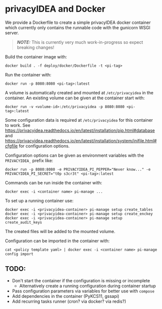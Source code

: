 privacyIDEA and Docker
======================

We provide a Dockerfile to create a simple privacyIDEA docker container which
currently only contains the runnable code with the gunicorn WSGI server.

> **_NOTE:_**  This is currently very much work-in-progress so expect breaking changes!

Build the container image with:
```
docker build . -f deploy/docker/Dockerfile -t <pi-tag>
```

Run the container with:
```
docker run -p 8080:8080 <pi-tag>:latest
```

A volume is automatically created and mounted at `/etc/privacyidea` in the
container. An existing volume can be given at the container start with:
```
docker run -v <volume-id>:/etc/privacyidea -p 8080:8080 <pi-tag>:latest
```

Some configuration data is required at `/etc/privacyidea` for this container to
work. See  https://privacyidea.readthedocs.io/en/latest/installation/pip.html#database
and https://privacyidea.readthedocs.io/en/latest/installation/system/inifile.html#cfgfile
for configuration options.

Configuration options can be given as environment variables with the `PRIVACYIDEA_` prefix like:
```
docker run -p 8080:8080 -e PRIVACYIDEA_PI_PEPPER="Never know..." -e PRIVACYIDEA_PI_SECRET="t0p s3cr3t" <pi-tag>:latest
```

Commands can be run inside the container with:
```
docker exec -i <container name> pi-manage ...
```

To set up a running container use:
```
docker exec -i <privacyidea-container> pi-manage setup create_tables
docker exec -i <privacyidea-container> pi-manage setup create_enckey
docker exec -i <privacyidea-container> pi-manage setup create_audit_keys
```
The created files will be added to the mounted volume.

Configuration can be imported in the container with:
```
cat <policy template yaml> | docker exec -i <container name> pi-manage config import
```

TODO:
-----

* Don't start the container if the configuration is missing or incomplete
  * Alternatively create a running configuration during container startup
* Pass configuration parameters via variables for better use with `compose`
* Add dependencies in the container (PyKCS11, gssapi)
* Add recurring tasks runner (cron? via docker? via redis?)

